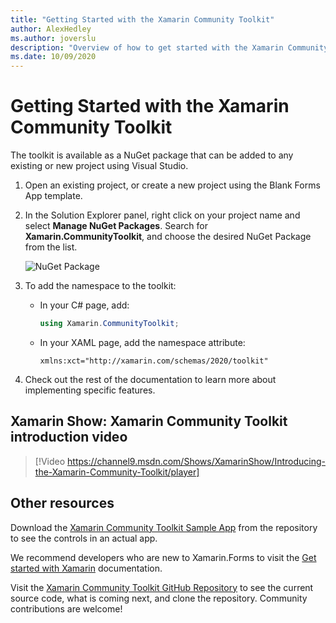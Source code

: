 ```yaml
---
title: "Getting Started with the Xamarin Community Toolkit"
author: AlexHedley
ms.author: joverslu
description: "Overview of how to get started with the Xamarin Community Toolkit to build amazing Xamarin.Forms apps."
ms.date: 10/09/2020
---
```


# Getting Started with the Xamarin Community Toolkit

The toolkit is available as a NuGet package that can be added to any existing or new project using Visual Studio.

1. Open an existing project, or create a new project using the Blank Forms App template.

2. In the Solution Explorer panel, right click on your project name and select **Manage NuGet Packages**. Search for **Xamarin.CommunityToolkit**, and choose the desired NuGet Package from the list.

    ![NuGet Package](~/images/managenuget.png "Manage NuGet Package Image")

3. To add the namespace to the toolkit:

    * In your C# page, add:

        ```c#
        using Xamarin.CommunityToolkit;
        ```

    * In your XAML page, add the namespace attribute:

        ```xaml
        xmlns:xct="http://xamarin.com/schemas/2020/toolkit"
        ```

4. Check out the rest of the documentation to learn more about implementing specific features.

## Xamarin Show: Xamarin Community Toolkit introduction video

> [!Video https://channel9.msdn.com/Shows/XamarinShow/Introducing-the-Xamarin-Community-Toolkit/player]

## Other resources

Download the [Xamarin Community Toolkit Sample App](https://github.com/xamarin/XamarinCommunityToolkit) from the repository to see the controls in an actual app.

We recommend developers who are new to Xamarin.Forms to visit the [Get started with Xamarin](/xamarin/get-started/) documentation.

Visit the [Xamarin Community Toolkit GitHub Repository](https://github.com/xamarin/XamarinCommunityToolkit) to see the current source code, what is coming next, and clone the repository.  Community contributions are welcome!
